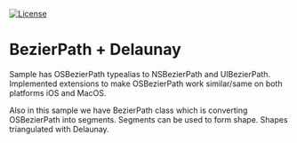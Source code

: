 [![License](http://img.shields.io/:license-mit-blue.svg)](http://doge.mit-license.org)

# BezierPath + Delaunay

 Sample has OSBezierPath typealias to NSBezierPath and UIBezierPath. 
 Implemented extensions to make OSBezierPath work similar/same on both platforms iOS and MacOS.
 
 Also in this sample we have BezierPath class which is converting OSBezierPath into segments.
 Segments can be used to form shape. Shapes triangulated with Delaunay.





